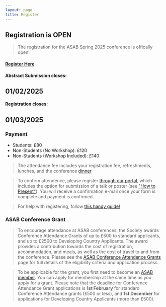 ```yaml
---
layout: page
title: Register
---
```


## Registration is OPEN 
>The registration for the ASAB Spring 2025 conference is offically open!
#### [Register Here](https://buyonline.ljmu.ac.uk/product-catalogue/faculty-of-science/faculty-shop/asab-spring-meeting-2025)
  
#### Abstract Submission closes:
## 01/02/2025  

#### Registration closes:
## 01/03/2025
  
  
### Payment  
* Students: £80
* Non-Students (No Workshop): £120
* Non-Students (Workshop Included): £140  

>The attendance fee includes your registration fee, refreshments, lunches, and the conference [dinner](https://bundobust.com/locations/liverpool/)

>To confirm attendence, please register [through our portal](https://buyonline.ljmu.ac.uk/product-catalogue/faculty-of-science/faculty-shop/asab-spring-meeting-2025), which includes the option for submission of a talk or poster (see ["How to Present"](https://asabspring2025.github.io/Presenters/)). You will receive a confirmation e-mail once your form is complete and payment is confirmed.

>For help with registering, follow [this handy guide!](https://drive.google.com/file/d/10zzQFu_egjhGqI5P_kkRwTrpKcl5y8EB/view?usp=sharing)

### ASAB Conference Grant  
>To encourage attendance at ASAB conferences, the Society awards Conference Attendance Grants of up to £500 to standard applicants, and up to £2500 to Developing Country Applicants. The award provides a contribution towards the cost of registration, accommodation, and meals, as well as the cost of travel to and from the conference. Please see the [ASAB Conference Attendance Grants](https://www.asab.org/conference-grants) page for full details of the eligibility criteria and application process.

>To be applicable for the grant, you first need to become an [ASAB member](https://asab.wildapricot.org/). You can apply for membership at the same time as you apply for a grant. Please note that the deadline for Conference Attendance Grant applications is **1st February** for standard Conference Attendance grants (£500 or less), and **1st December** for applications for Developing Country Applicants (more than £500). 

